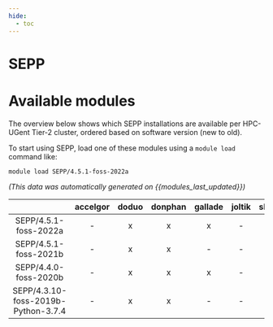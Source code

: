 ```yaml
---
hide:
  - toc
---
```


SEPP
====

# Available modules


The overview below shows which SEPP installations are available per HPC-UGent Tier-2 cluster, ordered based on software version (new to old).

To start using SEPP, load one of these modules using a `module load` command like:

```shell
module load SEPP/4.5.1-foss-2022a
```

*(This data was automatically generated on {{modules_last_updated}})*  

| |accelgor|doduo|donphan|gallade|joltik|shinx|
| :---: | :---: | :---: | :---: | :---: | :---: | :---: |
|SEPP/4.5.1-foss-2022a|-|x|x|x|-|-|
|SEPP/4.5.1-foss-2021b|-|x|x|-|-|-|
|SEPP/4.4.0-foss-2020b|-|x|x|x|-|-|
|SEPP/4.3.10-foss-2019b-Python-3.7.4|-|x|x|-|-|-|
